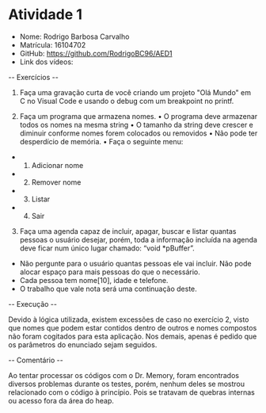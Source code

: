 # Atividade 1

-  Nome: Rodrigo Barbosa Carvalho
-  Matrícula: 16104702
-  GitHub: https://github.com/RodrigoBC96/AED1
-  Link dos vídeos:
  
 -- Exercícios --

1) Faça uma gravação curta de você criando um projeto "Olá Mundo" em C no Visual Code e usando o debug com um breakpoint no printf.

2) Faça um programa que armazena nomes.
• O programa deve armazenar todos os nomes na mesma string
• O tamanho da string deve crescer e diminuir conforme nomes forem colocados ou removidos
• Não pode ter desperdício de memória.
• Faça o seguinte menu:
 - 1. Adicionar nome
 - 2. Remover nome
 - 3. Listar
 - 4. Sair

3) Faça uma agenda capaz de incluir, apagar, buscar e listar quantas pessoas o usuário desejar, porém, toda a informação incluída na agenda deve ficar num único lugar chamado: “void *pBuffer”.
- Não pergunte para o usuário quantas pessoas ele vai incluir. Não pode alocar espaço para mais pessoas do que o necessário.
- Cada pessoa tem nome[10], idade e telefone.
- O trabalho que vale nota será uma continuação deste.

 -- Execução --
 
  Devido à lógica utilizada, existem excessões de caso no exercício 2, visto que nomes que podem estar contidos dentro de outros e nomes compostos não foram cogitados para esta aplicação. Nos demais, apenas é pedido que os parâmetros do enunciado sejam seguidos.

 -- Comentário --
 
  Ao tentar processar os códigos com o Dr. Memory, foram encontrados diversos problemas durante os testes, porém, nenhum deles se mostrou relacionado com o código à princípio. Pois se tratavam de quebras internas ou acesso fora da área do heap.
